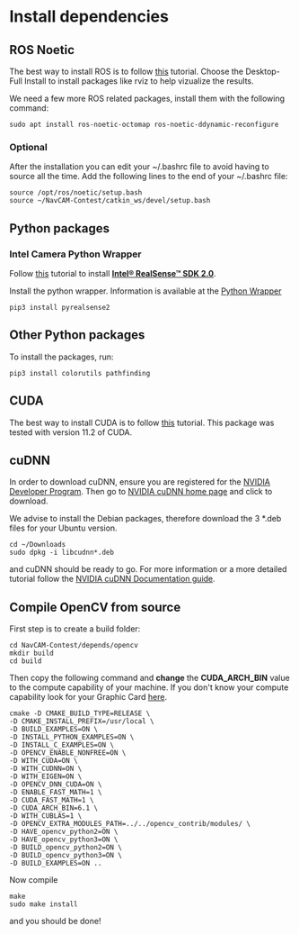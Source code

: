 # Install dependencies

## ROS Noetic

The best way to install ROS is to follow [this](http://wiki.ros.org/melodic/Installation/Ubuntu) tutorial. Choose the Desktop-Full Install to install packages like rviz to help vizualize the results.

We need a few more ROS related packages, install them with the following command:

    sudo apt install ros-noetic-octomap ros-noetic-ddynamic-reconfigure

### Optional

After the installation you can edit your ~/.bashrc file to avoid having to source all the time. Add the following lines to the end of your ~/.bashrc file:

    source /opt/ros/noetic/setup.bash
    source ~/NavCAM-Contest/catkin_ws/devel/setup.bash
    
## Python packages

### Intel Camera Python Wrapper

Follow [this](https://github.com/IntelRealSense/librealsense/blob/master/doc/distribution_linux.md) tutorial to install [**Intel® RealSense™ SDK 2.0**](https://github.com/IntelRealSense/librealsense).

Install the python wrapper. Information is available at the [Python Wrapper](https://github.com/IntelRealSense/librealsense/tree/development/wrappers/python)

    pip3 install pyrealsense2


## Other Python packages

To install the packages, run:

    pip3 install colorutils pathfinding

## CUDA

The best way to install CUDA is to follow [this](https://docs.nvidia.com/cuda/cuda-installation-guide-linux/index.html) tutorial. This package was tested with version 11.2 of CUDA.


## cuDNN



In order to download cuDNN, ensure you are registered for the [NVIDIA Developer Program](https://developer.nvidia.com/developer-program). Then go to [NVIDIA cuDNN home page](https://developer.nvidia.com/cudnn) and click to download.

We advise to install the Debian packages, therefore download the 3 \*.deb files for your Ubuntu version.

    cd ~/Downloads
    sudo dpkg -i libcudnn*.deb

and cuDNN should be ready to go. For more information or a more detailed tutorial follow the [NVIDIA cuDNN Documentation guide](https://docs.nvidia.com/deeplearning/cudnn/install-guide/index.html).

## Compile OpenCV from source

First step is to create a build folder:

    cd NavCAM-Contest/depends/opencv
    mkdir build
    cd build

Then copy the following command and **change** the **CUDA_ARCH_BIN** value to the compute capability of your machine. If you don't know your compute capability look for your Graphic Card [here](https://developer.nvidia.com/cuda-gpus).

    cmake -D CMAKE_BUILD_TYPE=RELEASE \
    -D CMAKE_INSTALL_PREFIX=/usr/local \
    -D BUILD_EXAMPLES=ON \
    -D INSTALL_PYTHON_EXAMPLES=ON \
    -D INSTALL_C_EXAMPLES=ON \
    -D OPENCV_ENABLE_NONFREE=ON \
    -D WITH_CUDA=ON \
    -D WITH_CUDNN=ON \
    -D WITH_EIGEN=ON \
    -D OPENCV_DNN_CUDA=ON \
    -D ENABLE_FAST_MATH=1 \
    -D CUDA_FAST_MATH=1 \
    -D CUDA_ARCH_BIN=6.1 \
    -D WITH_CUBLAS=1 \
    -D OPENCV_EXTRA_MODULES_PATH=../../opencv_contrib/modules/ \
    -D HAVE_opencv_python2=ON \
    -D HAVE_opencv_python3=ON \
    -D BUILD_opencv_python2=ON \
    -D BUILD_opencv_python3=ON \
    -D BUILD_EXAMPLES=ON ..

Now compile

    make
    sudo make install

and you should be done!

